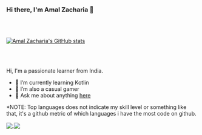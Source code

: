 ### Hi there, I'm Amal Zacharia 👋

<br />
<br />

[![Amal Zacharia's GitHub stats](https://github-readme-stats.vercel.app/api?username=CRZA5&count_private=true&layout=compact&theme=material-palenight&show_icons=true)](https://github.com/CRZA5)

<br />
<br />

Hi, I'm a passionate learner from India.

- 🌱 I’m currently learning Kotlin
- 🎲 I’m also a casual gamer
- 💬 Ask me about anything [here](https://github.com/CRZA5/CRZA5/issues)

\*NOTE: Top languages does not indicate my skill level or something like that, it's a github metric of which languages i have the most code on github.

<div>
<a href='https://github.com/CRZA5'>
  <img align="center" src="https://github-readme-stats.vercel.app/api/wakatime?username=CRZA&theme=material-palenight&layout=compact" />
</a>
<a href='https://github.com/CRZA5'>
  <img align="center" src="https://github-readme-stats.vercel.app/api/top-langs/?username=CRZA5&layout=compact&theme=material-palenight" />
</a>

</div>
